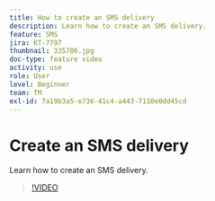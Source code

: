 ```yaml
---
title: How to create an SMS delivery
description: Learn how to create an SMS delivery.
feature: SMS
jira: KT-7797
thumbnail: 335706.jpg
doc-type: feature video
activity: use
role: User
level: Beginner
team: TM
exl-id: 7a19b3a5-e736-41c4-a443-7110e0dd45cd
---
```

# Create an SMS delivery

Learn how to create an SMS delivery.

>[!VIDEO](https://video.tv.adobe.com/v/335706)
